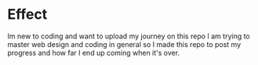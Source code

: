 # Effect
Im new to coding and want to upload my journey on this repo
I am trying to master web design and coding in general so I made this repo to post my progress and how far I end up coming when it's over.
